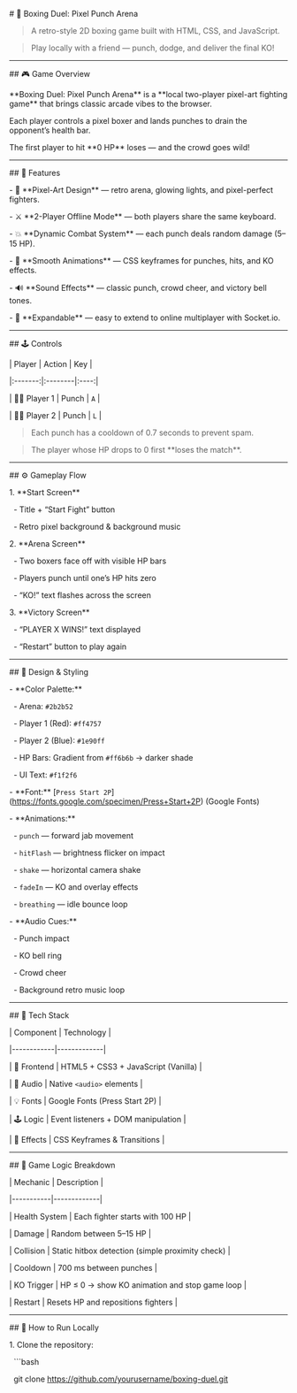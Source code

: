 \# 🥊 Boxing Duel: Pixel Punch Arena



> A retro-style 2D boxing game built with HTML, CSS, and JavaScript.  

> Play locally with a friend — punch, dodge, and deliver the final KO!



---



\## 🎮 Game Overview



\*\*Boxing Duel: Pixel Punch Arena\*\* is a \*\*local two-player pixel-art fighting game\*\* that brings classic arcade vibes to the browser.  

Each player controls a pixel boxer and lands punches to drain the opponent’s health bar.  

The first player to hit \*\*0 HP\*\* loses — and the crowd goes wild!



---



\## 🧱 Features



\- 🎨 \*\*Pixel-Art Design\*\* — retro arena, glowing lights, and pixel-perfect fighters.  

\- ⚔️ \*\*2-Player Offline Mode\*\* — both players share the same keyboard.  

\- 💥 \*\*Dynamic Combat System\*\* — each punch deals random damage (5–15 HP).  

\- 💫 \*\*Smooth Animations\*\* — CSS keyframes for punches, hits, and KO effects.  

\- 🔊 \*\*Sound Effects\*\* — classic punch, crowd cheer, and victory bell tones.  

\- 🚀 \*\*Expandable\*\* — easy to extend to online multiplayer with Socket.io.



---



\## 🕹️ Controls



| Player | Action | Key |

|:-------:|:--------|:----:|

| 🧑‍🦱 Player 1 | Punch | `A` |

| 🧑‍🦰 Player 2 | Punch | `L` |



> Each punch has a cooldown of 0.7 seconds to prevent spam.  

> The player whose HP drops to 0 first \*\*loses the match\*\*.



---



\## ⚙️ Gameplay Flow



1\. \*\*Start Screen\*\*  

&nbsp;  - Title + “Start Fight” button  

&nbsp;  - Retro pixel background \& background music



2\. \*\*Arena Screen\*\*  

&nbsp;  - Two boxers face off with visible HP bars  

&nbsp;  - Players punch until one’s HP hits zero  

&nbsp;  - “KO!” text flashes across the screen  



3\. \*\*Victory Screen\*\*  

&nbsp;  - “PLAYER X WINS!” text displayed  

&nbsp;  - “Restart” button to play again  



---



\## 🎨 Design \& Styling



\- \*\*Color Palette:\*\*  

&nbsp; - Arena: `#2b2b52`  

&nbsp; - Player 1 (Red): `#ff4757`  

&nbsp; - Player 2 (Blue): `#1e90ff`  

&nbsp; - HP Bars: Gradient from `#ff6b6b` → darker shade  

&nbsp; - UI Text: `#f1f2f6`  



\- \*\*Font:\*\* \[`Press Start 2P`](https://fonts.google.com/specimen/Press+Start+2P) (Google Fonts)  

\- \*\*Animations:\*\*  

&nbsp; - `punch` — forward jab movement  

&nbsp; - `hitFlash` — brightness flicker on impact  

&nbsp; - `shake` — horizontal camera shake  

&nbsp; - `fadeIn` — KO and overlay effects  

&nbsp; - `breathing` — idle bounce loop



\- \*\*Audio Cues:\*\*  

&nbsp; - Punch impact  

&nbsp; - KO bell ring  

&nbsp; - Crowd cheer  

&nbsp; - Background retro music loop  



---



\## 🧩 Tech Stack



| Component | Technology |

|------------|-------------|

| 🎨 Frontend | HTML5 + CSS3 + JavaScript (Vanilla) |

| 🎵 Audio | Native `<audio>` elements |

| 💡 Fonts | Google Fonts (Press Start 2P) |

| 🕹️ Logic | Event listeners + DOM manipulation |

| 🌈 Effects | CSS Keyframes \& Transitions |



---



\## 🧠 Game Logic Breakdown



| Mechanic | Description |

|-----------|-------------|

| Health System | Each fighter starts with 100 HP |

| Damage | Random between 5–15 HP |

| Collision | Static hitbox detection (simple proximity check) |

| Cooldown | 700 ms between punches |

| KO Trigger | HP ≤ 0 → show KO animation and stop game loop |

| Restart | Resets HP and repositions fighters |



---



\## 🚀 How to Run Locally



1\. Clone the repository:

&nbsp;  ```bash

&nbsp;  git clone https://github.com/yourusername/boxing-duel.git



